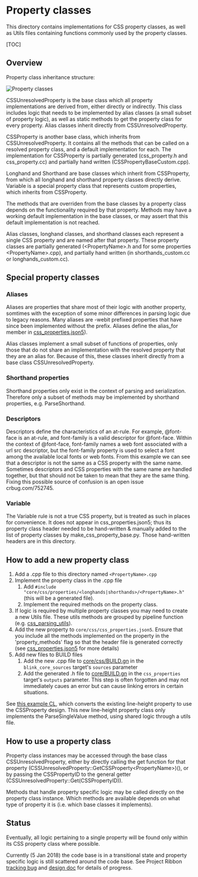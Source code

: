 # Property classes

This directory contains implementations for CSS property classes, as well as
Utils files containing functions commonly used by the property classes.

[TOC]

## Overview

Property class inheritance structure:

![Property classes](https://image.ibb.co/i6P7HG/Property_class_inheritance.png)

CSSUnresolvedProperty is the base class which all property implementations are
derived from, either directly or indirectly. This class includes logic that
needs to be implemented by alias classes (a small subset of property logic), as
well as static methods to get the property class for every property. Alias
classes inherit directly from CSSUnresolvedProperty.

CSSProperty is another base class, which inherits from CSSUnresolvedProperty.
It contains all the methods that can be called on a resolved property class, and
a default implementation for each. The implementation for CSSProperty is
partially generated (css_property.h and css_property.cc) and partially hand
written (CSSPropertyBaseCustom.cpp).

Longhand and Shorthand are base classes which inherit from CSSProperty, from
which all longhand and shorthand property classes directly derive. Variable is a
special property class that represents custom properties, which inherits from
CSSProperty.

The methods that are overriden from the base classes by a property class depends
on the functionality required by that property. Methods may have a working
default implementation in the base classes, or may assert that this default
implementation is not reached.

Alias classes, longhand classes, and shorthand classes each represent a single
CSS property and are named after that property. These property classes are
partially generated (<PropertyName\>.h and for some properties
<PropertyName\>.cpp), and partially hand written (in shorthands_custom.cc or
longhands_custom.cc).


## Special property classes

### Aliases

Aliases are properties that share most of their logic with another property,
somtimes with the exception of some minor differences in parsing logic due to
legacy reasons. Many aliases are -webit prefixed properties that have since
been implemented without the prefix. Aliases define the alias_for member in
[css_properties.json5](https://cs.chromium.org/chromium/src/third_party/blink/renderer/core/css/css_properties.json5)).

Alias classes implement a small subset of functions of properties, only those
that do not share an implementation with the resolved property that they are an
alias for. Because of this, these classes inherit directly from a base class
CSSUnresolvedProperty.

### Shorthand properties

Shorthand properties only exist in the context of parsing and serialization.
Therefore only a subset of methods may be implemented by shorthand properties,
e.g. ParseShorthand.

### Descriptors

Descriptors define the characteristics of an at-rule. For example, @font-face
is an at-rule, and font-family is a valid descriptor for @font-face. Within the
context of @font-face, font-family names a web font associated with a url src
descriptor, but the font-family property is used to select a font among the
available local fonts or web fonts. From this example we can see that a
descriptor is not the same as a CSS property with the same name. Sometimes
descriptors and CSS properties with the same name are handled together, but
that should not be taken to mean that they are the same thing. Fixing this
possible source of confusion is an open issue crbug.com/752745.

### Variable

The Variable rule is not a true CSS property, but is treated
as such in places for convenience. It does not appear in css_properties.json5; thus
its property class header needed to be hand-written & manually added to the
list of property classes by make_css_property_base.py. Those hand-written
headers are in this directory.

## How to add a new property class

1.  Add a .cpp file to this directory named
    `<PropertyName>.cpp`
2.  Implement the property class in the .cpp file
    1.  Add `#include "core/css/properties/<longhands|shorthands>/<PropertyName>.h"`
        (this will be a generated file).
    2.  Implement the required methods on the property class.
3.  If logic is required by multiple property classes you may need to create a
    new Utils file. These utils methods are grouped by pipeline function (e.g.
    [css_parsing_utils](https://cs.chromium.org/chromium/src/third_party/blink/renderer/core/css/properties/css_parsing_utils.h)).
4.  Add the new property to `core/css/css_properties.json5`. Ensure that you
    include all the methods implemented on the property in the
    'property_methods' flag so that the header file is generated correctly (see
    [css_properties.json5](https://cs.chromium.org/chromium/src/third_party/blink/renderer/core/css/css_properties.json5)
    for more details)
5.  Add new files to BUILD files
    1.  Add the new .cpp file to
        [core/css/BUILD.gn](https://codesearch.chromium.org/chromium/src/third_party/blink/renderer/core/css/BUILD.gn)
        in the `blink_core_sources` target's `sources` parameter
    2.  Add the generated .h file to
        [core/BUILD.gn](https://codesearch.chromium.org/chromium/src/third_party/blink/renderer/core/BUILD.gn)
        in the `css_properties` target's `outputs` parameter. This step is often
        forgotten and may not immediately caues an error but can cause linking
        errors in certain situations.

See [this example CL](https://codereview.chromium.org/2735093005), which
converts the existing line-height property to use the CSSProperty design.
This new line-height property class only implements the ParseSingleValue method,
using shared logic through a utils file.

## How to use a property class

Property class instances may be accessed through the base class
CSSUnresolvedProperty, either by directly calling the get function for that
property
(CSSUnresolvedProperty::GetCSSProperty<PropertyName\>)(), or by passing the
CSSPropertyID to the general getter
(CSSUnresolvedProperty::Get(CSSPropertyID)).

Methods that handle property specific logic may be called directly on the
property class instance. Which methods are available depends on what type of
property it is (i.e. which base classes it implements).

## Status

Eventually, all logic pertaining to a single property will be found only
within its CSS property class where possible.

Currently (5 Jan 2018) the code base is in a transitional state and
property specific logic is still scattered around the code base. See Project
Ribbon
[tracking bug](https://bugs.chromium.org/p/chromium/issues/detail?id=545324) and
[design doc](https://docs.google.com/document/d/1ywjUTmnxF5FXlpUTuLpint0w4TdSsjJzdWJqmhNzlss/edit#heading=h.1ckibme4i78b)
for details of progress.
